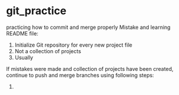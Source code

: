 # git_practice
practicing how to commit and merge properly
Mistake and learning README file:
1. Initialize Git repository for every new project file
2. Not a collection of projects
3. Usually

If mistakes were made and collection of projects have been created,
continue to push and merge branches using following steps:

1. 
